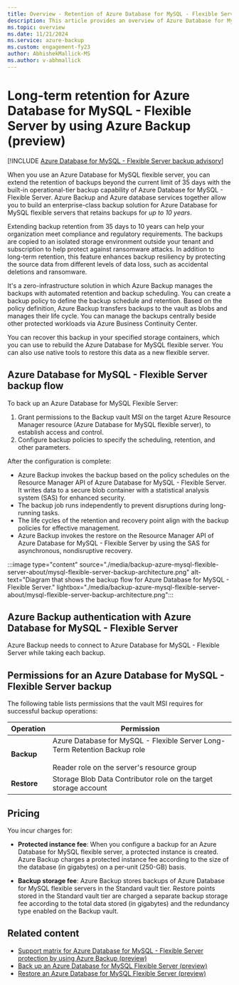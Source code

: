 ```yaml
---
title: Overview - Retention of Azure Database for MySQL - Flexible Server for the Long Term by Using Azure Backup
description: This article provides an overview of Azure Database for MySQL - Flexible Server retention for the long term.
ms.topic: overview
ms.date: 11/21/2024
ms.service: azure-backup
ms.custom: engagement-fy23
author: AbhishekMallick-MS
ms.author: v-abhmallick
---
```


# Long-term retention for Azure Database for MySQL - Flexible Server by using Azure Backup (preview)

[!INCLUDE [Azure Database for MySQL - Flexible Server backup advisory](../../includes/backup-mysql-flexible-server-advisory.md)]

When you use an Azure Database for MySQL flexible server, you can extend the retention of backups beyond the current limit of 35 days with the built-in operational-tier backup capability of Azure Database for MySQL - Flexible Server. Azure Backup and Azure database services together allow you to build an enterprise-class backup solution for Azure Database for MySQL flexible servers that retains backups for *up to 10 years*.

Extending backup retention from 35 days to 10 years can help your organization meet compliance and regulatory requirements. The backups are copied to an isolated storage environment outside your tenant and subscription to help protect against ransomware attacks. In addition to long-term retention, this feature enhances backup resiliency by protecting the source data from different levels of data loss, such as accidental deletions and ransomware.

It's a zero-infrastructure solution in which Azure Backup manages the backups with automated retention and backup scheduling. You can create a backup policy to define the backup schedule and retention. Based on the policy definition, Azure Backup transfers backups to the vault as blobs and manages their life cycle. You can manage the backups centrally beside other protected workloads via Azure Business Continuity Center.

You can recover this backup in your specified storage containers, which you can use to rebuild the Azure Database for MySQL flexible server. You can also use native tools to restore this data as a new flexible server.

## Azure Database for MySQL - Flexible Server backup flow

To back up an Azure Database for MySQL Flexible Server:

1. Grant permissions to the Backup vault MSI on the target Azure Resource Manager resource (Azure Database for MySQL flexible server), to establish access and control.
2. Configure backup policies to specify the scheduling, retention, and other parameters.

After the configuration is complete:

- Azure Backup invokes the backup based on the policy schedules on the Resource Manager API of Azure Database for MySQL - Flexible Server. It writes data to a secure blob container with a statistical analysis system (SAS) for enhanced security.
- The backup job runs independently to prevent disruptions during long-running tasks.
- The life cycles of the retention and recovery point align with the backup policies for effective management.
- Azure Backup invokes the restore on the Resource Manager API of Azure Database for MySQL - Flexible Server by using the SAS for asynchronous, nondisruptive recovery.

:::image type="content" source="./media/backup-azure-mysql-flexible-server-about/mysql-flexible-server-backup-architecture.png" alt-text="Diagram that shows the backup flow for Azure Database for MySQL - Flexible Server." lightbox="./media/backup-azure-mysql-flexible-server-about/mysql-flexible-server-backup-architecture.png":::

## Azure Backup authentication with Azure Database for MySQL - Flexible Server

Azure Backup needs to connect to Azure Database for MySQL - Flexible Server while taking each backup.

## Permissions for an Azure Database for MySQL - Flexible Server backup

The following table lists permissions that the vault MSI requires for successful backup operations:

| Operation | Permission |
| --- | --- |
| **Backup** | Azure Database for MySQL - Flexible Server Long-Term Retention Backup role <br><br> Reader role on the server's resource group |
| **Restore** | Storage Blob Data Contributor role on the target storage account |

## Pricing

You incur charges for:

- **Protected instance fee**: When you configure a backup for an Azure Database for MySQL flexible server, a protected instance is created. Azure Backup charges a protected instance fee according to the size of the database (in gigabytes) on a per-unit (250-GB) basis.

- **Backup storage fee**: Azure Backup stores backups of Azure Database for MySQL flexible servers in the Standard vault tier. Restore points stored in the Standard vault tier are charged a separate backup storage fee according to the total data stored (in gigabytes) and the redundancy type enabled on the Backup vault.

## Related content

- [Support matrix for Azure Database for MySQL - Flexible Server protection by using Azure Backup (preview)](backup-azure-mysql-flexible-server-support-matrix.md)
- [Back up an Azure Database for MySQL Flexible Server (preview)](backup-azure-mysql-flexible-server.md)
- [Restore an Azure Database for MySQL Flexible Server (preview)](backup-azure-mysql-flexible-server-restore.md)
